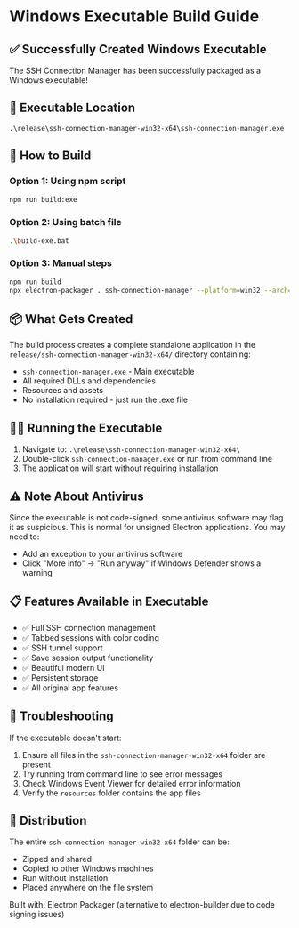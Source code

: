 # Windows Executable Build Guide

## ✅ Successfully Created Windows Executable

The SSH Connection Manager has been successfully packaged as a Windows executable!

## 📁 Executable Location
```
.\release\ssh-connection-manager-win32-x64\ssh-connection-manager.exe
```

## 🚀 How to Build

### Option 1: Using npm script
```bash
npm run build:exe
```

### Option 2: Using batch file
```bash
.\build-exe.bat
```

### Option 3: Manual steps
```bash
npm run build
npx electron-packager . ssh-connection-manager --platform=win32 --arch=x64 --out=release --overwrite
```

## 📦 What Gets Created

The build process creates a complete standalone application in the `release/ssh-connection-manager-win32-x64/` directory containing:

- `ssh-connection-manager.exe` - Main executable
- All required DLLs and dependencies
- Resources and assets
- No installation required - just run the .exe file

## 🏃‍♂️ Running the Executable

1. Navigate to: `.\release\ssh-connection-manager-win32-x64\`
2. Double-click `ssh-connection-manager.exe` or run from command line
3. The application will start without requiring installation

## ⚠️ Note About Antivirus

Since the executable is not code-signed, some antivirus software may flag it as suspicious. This is normal for unsigned Electron applications. You may need to:
- Add an exception to your antivirus software
- Click "More info" -> "Run anyway" if Windows Defender shows a warning

## 📋 Features Available in Executable

- ✅ Full SSH connection management
- ✅ Tabbed sessions with color coding
- ✅ SSH tunnel support
- ✅ Save session output functionality
- ✅ Beautiful modern UI
- ✅ Persistent storage
- ✅ All original app features

## 🔧 Troubleshooting

If the executable doesn't start:
1. Ensure all files in the `ssh-connection-manager-win32-x64` folder are present
2. Try running from command line to see error messages
3. Check Windows Event Viewer for detailed error information
4. Verify the `resources` folder contains the app files

## 🎯 Distribution

The entire `ssh-connection-manager-win32-x64` folder can be:
- Zipped and shared
- Copied to other Windows machines
- Run without installation
- Placed anywhere on the file system

Built with: Electron Packager (alternative to electron-builder due to code signing issues)
